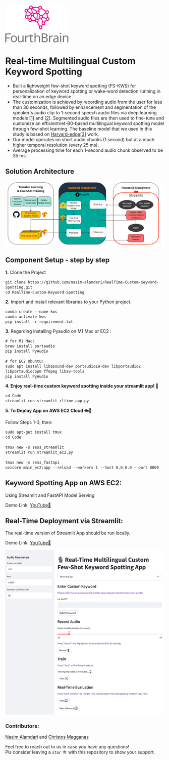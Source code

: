 <p align="leftt">
  <img src="Images/FourthBrainLogo.png" alt="Image Description" width="200px" />
</p>

# Real-time Multilingual Custom Keyword Spotting 
- Built a lightweight few-shot keyword spotting (FS-KWS) for personalization of keyword spotting or wake-word detection running in real-time on an edge device.
- The customization is achieved by recording audio from the user for less than 30 seconds, followed by enhancement and segmentation of the speaker's audio clip to 1-second speech audio files via deep learning models [[1]](https://arxiv.org/pdf/2104.04045.pdf) and [[2]](https://arxiv.org/pdf/2106.04624.pdf). Segmented audio files are then used to fine-tune and customize an efficientnet-B0-based multilingual keyword spotting model through few-shot learning. The baseline model that we used in this study is based on [Harvard-edge](https://github.com/harvard-edge/multilingual_kws)[[3]](https://www.isca-speech.org/archive/pdfs/interspeech_2021/mazumder21_interspeech.pdf) work.
- Our model operates on short audio chunks (1 second) but at a much higher temporal resolution (every 25 ms).
- Average processing time for each 1-second audio chunk observed to be 35 ms.


## Solution Architecture
![Solution Architecture](Images/Solution_Architecture_updated.png)

## Component Setup - step by step
**1.** Clone the Project 
```
git clone https://github.com/nasim-alamdari/RealTime-Custom-Keyword-Spotting.git
cd RealTime-Custom-Keyword-Spotting
```

**2.** Import and install relevant libraries to your Python project. 
```
conda create --name kws
conda activate kws
pip install -r requirement.txt
```
**3.** Regarding installing Pyaudio on M1 Mac or EC2 :
```
# for M1 Mac:
brew install portaudio
pip install PyAudio

# for EC2 Ubuntu:
sudo apt install libasound-dev portaudio19-dev libportaudio2 libportaudiocpp0 ffmpeg libav-tools
pip install PyAudio
```
**4. Enjoy real-time custom keyword spotting inside your streamlit app! 🎈**
```
cd Code
streamlit run streamlit_rltime_app.py
```

**5. To Deploy App on AWS EC2 Cloud ☁️🤖**

Follow Steps 1-3, then:
```
sudo apt-get install tmux
cd Code

tmux new -s sess_streamlit
streamlit run streamlit_ec2.py

tmux new -s sess_fastapi
uvicorn main_ec2:app --reload --workers 1 --host 0.0.0.0 --port 8000
```

## Keyword Spotting App on AWS EC2:
Using Streamlit and FastAPI Model Serving

Demo Link: [YouTube🎥](https://www.youtube.com/watch?v=quaSahxFPLQ)



## Real-Time Deployment via Streamlit:
The real-time version of Streamlit App should be run locally.

Demo Link: [YouTube🎥](https://www.youtube.com/watch?v=didUvy0FCV8)

![streamlit App](Images/streamlit_scrnshot.png)




### Contributors: 
[Nasim Alamdari](https://www.linkedin.com/in/nasim-alamdari/) and [Christos Magganas](https://www.linkedin.com/in/christos-magganas/)

Feel free to reach out to us in case you have any questions! <br>
Pls consider leaving a `star` ☆ with this repository to show your support.








